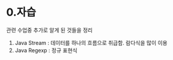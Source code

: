 # 0.자습

관련 수업중 추가로 알게 된 것들을 정리

1. Java Stream : 데이터를 하나의 흐름으로 취급함. 람다식을 많이 이용
2. Java Regexp : 정규 표현식



